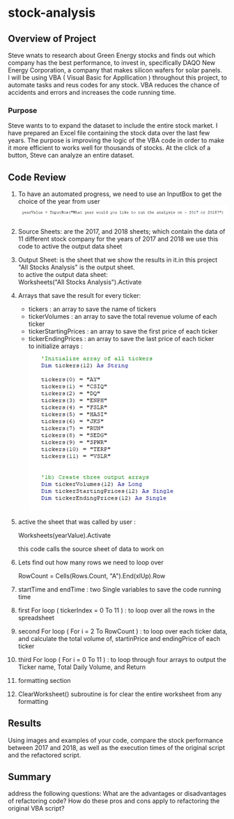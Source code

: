 # stock-analysis

## Overview of Project
Steve wnats to research about Green Energy stocks and finds out which company has the best performance, to invest in, specifically DAQO New Energy Corporation, a company that makes silicon wafers for solar panels.<br/>
I will be using VBA ( Visual Basic for Appllication ) throughout this project, to automate tasks and reus codes for any stock. VBA reduces the chance of accidents and errors and increases the code running time.<br/>

### Purpose
Steve wants to to expand the dataset to include the entire stock market. I have prepared an Excel file containing the stock data over the last few years. The purpose is improving the logic of the VBA code in order to make it more efficient to works well for thousands of stocks. At the click of a button, Steve can analyze an entire dataset.<br/>


## Code Review

1. To have an automated progress, we need to use an InputBox to get the choice of the year from user <br/>
![inputBox.png](/resources/inputBox.png)<br/>

2. Source Sheets:  are the 2017, and 2018  sheets; which contain the data of 11 different stock company for the years of 2017 and 2018
    we use this code to active the output data sheet <br/>
3. Output Sheet: is the sheet that we show the results in it.in this project "All Stocks Analysis" is the output sheet.<br/>
    to active the output data sheet: <br/>
                                        Worksheets("All Stocks Analysis").Activate <br/>
    
    
4. Arrays that save the result for every ticker: 
   - tickers : an array to save the name of tickers
   - tickerVolumes : an array to save the total revenue volume of each ticker
   - tickerStartingPrices : an array to save the first price of each ticker
   - tickerEndingPrices : an array to save the last price of each ticker<br/>
    to initialize arrays : <br/>
    ![arrays.png](/resources/arrays.png) <br/>

5. active the sheet that was called by user : 
    
    Worksheets(yearValue).Activate <br/>
    
    this code calls the source sheet of data to work on <br/>
    
6. Lets find out how many rows we need to loop over
    
    RowCount = Cells(Rows.Count, "A").End(xlUp).Row

7. startTime and  endTime : two Single variables to save the code running time
8. first For loop ( tickerIndex = 0 To 11 )  : to loop over all the rows in the spreadsheet
9. second For loop ( For i = 2 To RowCount ) : to loop over each ticker data, and calculate the total volume of, startinPrice and endingPrice of each ticker
10. third For loop ( For i = 0 To 11 ) : to loop through four arrays to output the Ticker name, Total Daily Volume, and Return
11. formatting section 
12. ClearWorksheet() subroutine is for clear the entire worksheet from any formatting 


## Results
Using images and examples of your code, compare the stock performance between 2017 and 2018, as well as the execution times of the original script and the refactored script.

## Summary
address the following questions:
  What are the advantages or disadvantages of refactoring code?
  How do these pros and cons apply to refactoring the original VBA script?
